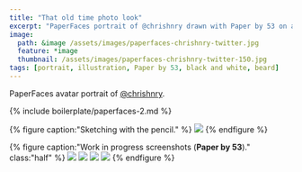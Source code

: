 ```yaml
---
title: "That old time photo look"
excerpt: "PaperFaces portrait of @chrishnry drawn with Paper by 53 on an iPad."
image: 
  path: &image /assets/images/paperfaces-chrishnry-twitter.jpg 
  feature: *image
  thumbnail: /assets/images/paperfaces-chrishnry-twitter-150.jpg
tags: [portrait, illustration, Paper by 53, black and white, beard]
---
```


PaperFaces avatar portrait of <a href="http://twitter.com/chrishnry">@chrishnry</a>.

{% include boilerplate/paperfaces-2.md %}

{% figure caption:"Sketching with the pencil." %}
[![](/assets/images/paperfaces-chrishnry-process-1-750.jpg)](/assets/images/paperfaces-chrishnry-process-1-lg.jpg)
{% endfigure %}

{% figure caption:"Work in progress screenshots (**Paper by 53**)." class:"half" %}
[![](/assets/images/paperfaces-chrishnry-process-2-600.jpg)](/assets/images/paperfaces-chrishnry-process-2-lg.jpg)
[![](/assets/images/paperfaces-chrishnry-process-3-600.jpg)](/assets/images/paperfaces-chrishnry-process-3-lg.jpg)
[![](/assets/images/paperfaces-chrishnry-process-4-600.jpg)](/assets/images/paperfaces-chrishnry-process-4-lg.jpg)
[![](/assets/images/paperfaces-chrishnry-process-5-600.jpg)](/assets/images/paperfaces-chrishnry-process-5-lg.jpg)
{% endfigure %}
